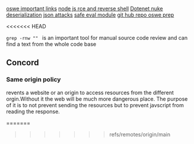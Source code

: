[oswe important links](https://stacktrac3.co/oswe-review-awae-course/)
[node js rce and reverse shell](https://ibreak.software/2016/08/nodejs-rce-and-a-simple-reverse-shell/)
[Dotenet nuke deserialization](https://pentest-tools.com/blog/exploit-dotnetnuke-cookie-deserialization)
[json attacks](https://www.blackhat.com/docs/us-17/thursday/us-17-Munoz-Friday-The-13th-JSON-Attacks-wp.pdf)
[safe eval module](https://www.wispwisp.com/index.php/2019/08/16/cve-2017-16088-poc/)
[git hub repo oswe prep](https://github.com/kajalNair/OSWE-Prep?tab=readme-ov-file)


<<<<<<< HEAD

```grep -rnw ""	``` is an important tool for manual source code review and can find a text from the whole code base


## Concord
### Same origin policy
revents a website or an origin to access resources from the different orgin.Without it the web will be much more dangerous place.
The purpose of it is to not prevent sending the resources but to prevent javscript from reading the response.


=======
>>>>>>> refs/remotes/origin/main
